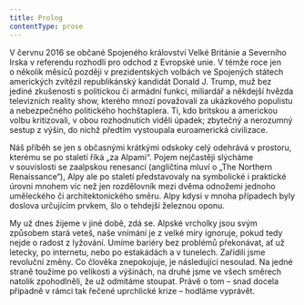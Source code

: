```yaml
---
title: Prolog
contentType: prose
---
```


  

V červnu 2016 se občané Spojeného království Velké Británie a Severního Irska v referendu rozhodli pro odchod z Evropské unie. V témže roce jen o několik měsíců později v prezidentských volbách ve Spojených státech amerických zvítězil republikánský kandidát Donald J. Trump, muž bez jediné zkušenosti s politickou či armádní funkcí, miliardář a někdejší hvězda televizních reality show, kterého mnozí považovali za ukázkového populistu a nebezpečného politického hochštaplera. Ti, kdo britskou a americkou volbu kritizovali, v obou rozhodnutích viděli úpadek; zbytečný a nerozumný sestup z výšin, do nichž předtím vystoupala euroamerická civilizace.

Náš příběh se jen s občasnými krátkými odskoky celý odehrává v prostoru, kterému se po staletí říká „za Alpami“. Pojem nejčastěji slýcháme v souvislosti se zaalpskou renesancí (angličtina mluví o „The Northern Renaissance“), Alpy ale po staletí představovaly na symbolické i praktické úrovni mnohem víc než jen rozdělovník mezi dvěma odnožemi jednoho uměleckého či architektonického směru. Alpy kdysi v mnoha případech byly doslova určujícím prvkem, šlo o tehdejší železnou oponu.

My už dnes žijeme v jiné době, zdá se. Alpské vrcholky jsou svým způsobem stará veteš, naše vnímání je z velké míry ignoruje, pokud tedy nejde o radost z lyžování. Umíme bariéry bez problémů překonávat, ať už letecky, po internetu, nebo po estakádách a v tunelech. Zařídili jsme revoluční změny. Co člověka znepokojuje, je následující nesoulad. Na jedné straně toužíme po velikosti a výšinách, na druhé jsme ve všech směrech natolik zpohodlněli, že už odmítáme stoupat. Právě o tom – snad docela případně v rámci tak řečené uprchlické krize – hodláme vyprávět.
